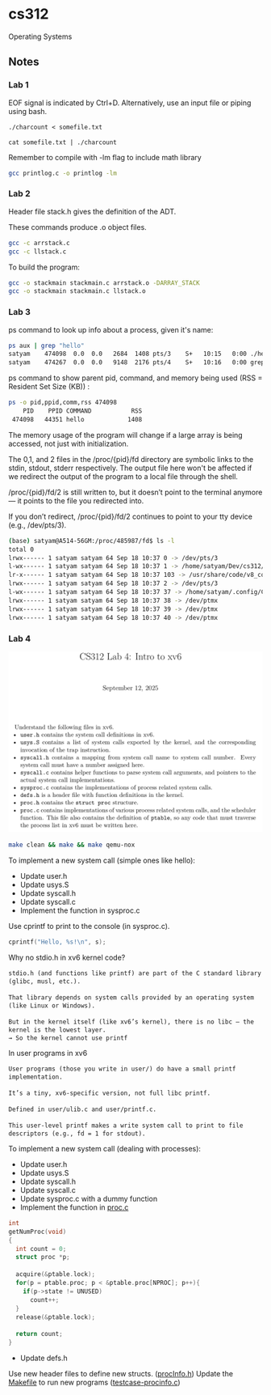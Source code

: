 # cs312

Operating Systems

## Notes

### Lab 1

EOF signal is indicated by Ctrl+D. Alternatively, use an input file or piping using bash.

```
./charcount < somefile.txt
```

```
cat somefile.txt | ./charcount
```

Remember to compile with -lm flag to include math library

```bash
gcc printlog.c -o printlog -lm
```

### Lab 2

Header file stack.h gives the definition of the ADT.

These commands produce .o object files.

```bash
gcc -c arrstack.c
gcc -c llstack.c
```

To build the program:

```bash
gcc -o stackmain stackmain.c arrstack.o -DARRAY_STACK
gcc -o stackmain stackmain.c llstack.o
```

### Lab 3

ps command to look up info about a process, given it's name:

```bash
ps aux | grep "hello"
satyam    474098  0.0  0.0   2684  1408 pts/3    S+   10:15   0:00 ./hello
satyam    474267  0.0  0.0   9148  2176 pts/4    S+   10:16   0:00 grep --color=auto hello
```

ps command to show parent pid, command, and memory being used (RSS = Resident Set Size (KB)) :

```bash
ps -o pid,ppid,comm,rss 474098
    PID    PPID COMMAND           RSS
 474098   44351 hello            1408
```

The memory usage of the program will change if a large array is being accessed, not just with initialization.

The 0,1, and 2 files in the /proc/{pid}/fd directory are symbolic links to the stdin, stdout, stderr respectively.
The output file here won't be affected if we redirect the output of the program to a local file through the shell.

/proc/{pid}/fd/2 is still written to, but it doesn’t point to the terminal anymore — it points to the file you redirected into.

If you don’t redirect, /proc/{pid}/fd/2 continues to point to your tty device (e.g., /dev/pts/3).

```bash
(base) satyam@A514-56GM:/proc/485987/fd$ ls -l
total 0
lrwx------ 1 satyam satyam 64 Sep 18 10:37 0 -> /dev/pts/3
l-wx------ 1 satyam satyam 64 Sep 18 10:37 1 -> /home/satyam/Dev/cs312/Lab3/code/error.log
lr-x------ 1 satyam satyam 64 Sep 18 10:37 103 -> /usr/share/code/v8_context_snapshot.bin
lrwx------ 1 satyam satyam 64 Sep 18 10:37 2 -> /dev/pts/3
l-wx------ 1 satyam satyam 64 Sep 18 10:37 37 -> /home/satyam/.config/Code/logs/20250917T134331/ptyhost.log
lrwx------ 1 satyam satyam 64 Sep 18 10:37 38 -> /dev/ptmx
lrwx------ 1 satyam satyam 64 Sep 18 10:37 39 -> /dev/ptmx
lrwx------ 1 satyam satyam 64 Sep 18 10:37 40 -> /dev/ptmx
```

### Lab 4

![alt text](Lab4/q1.png)

```bash
make clean && make && make qemu-nox
```

To implement a new system call (simple ones like hello):

- Update user.h
- Update usys.S
- Update syscall.h
- Update syscall.c
- Implement the function in sysproc.c

Use cprintf to print to the console (in sysproc.c).

```c
cprintf("Hello, %s!\n", s);
```

Why no stdio.h in xv6 kernel code?

    stdio.h (and functions like printf) are part of the C standard library (glibc, musl, etc.).

    That library depends on system calls provided by an operating system (like Linux or Windows).

    But in the kernel itself (like xv6’s kernel), there is no libc — the kernel is the lowest layer.
    → So the kernel cannot use printf

In user programs in xv6

    User programs (those you write in user/) do have a small printf implementation.

    It’s a tiny, xv6-specific version, not full libc printf.

    Defined in user/ulib.c and user/printf.c.

    This user-level printf makes a write system call to print to file descriptors (e.g., fd = 1 for stdout).

To implement a new system call (dealing with processes):

- Update user.h
- Update usys.S
- Update syscall.h
- Update syscall.c
- Update sysproc.c with a dummy function
- Implement the function in [proc.c](Lab4/xv6lab/xv6-public/proc.c)

```c
int
getNumProc(void)
{
  int count = 0;
  struct proc *p;

  acquire(&ptable.lock);
  for(p = ptable.proc; p < &ptable.proc[NPROC]; p++){
    if(p->state != UNUSED)
      count++;
  }
  release(&ptable.lock);

  return count;
}
```

- Update defs.h

Use new header files to define new structs. ([procInfo.h](Lab4/xv6lab/xv6-public/procInfo.h))
Update the [Makefile](Lab4/xv6lab/xv6-public/Makefile) to run new programs ([testcase-procinfo.c](Lab4/xv6lab/xv6-public/testcase-procinfo.c))
